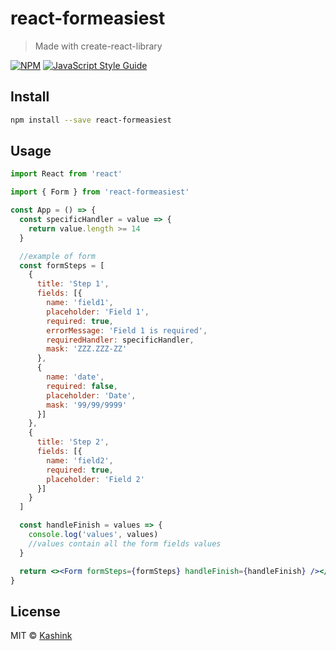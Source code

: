 # react-formeasiest

> Made with create-react-library

[![NPM](https://img.shields.io/npm/v/react-formeasiest.svg)](https://www.npmjs.com/package/react-formeasiest) [![JavaScript Style Guide](https://img.shields.io/badge/code_style-standard-brightgreen.svg)](https://standardjs.com)

## Install

```bash
npm install --save react-formeasiest
```

## Usage

```jsx
import React from 'react'

import { Form } from 'react-formeasiest'

const App = () => {
  const specificHandler = value => {
    return value.length >= 14
  }

  //example of form
  const formSteps = [
    {
      title: 'Step 1',
      fields: [{
        name: 'field1',
        placeholder: 'Field 1',
        required: true,
        errorMessage: 'Field 1 is required',
        requiredHandler: specificHandler,
        mask: 'ZZZ.ZZZ-ZZ'
      },
      {
        name: 'date',
        required: false,
        placeholder: 'Date',
        mask: '99/99/9999'
      }]
    },
    {
      title: 'Step 2',
      fields: [{
        name: 'field2',
        required: true,
        placeholder: 'Field 2'
      }]
    }
  ]

  const handleFinish = values => {
    console.log('values', values)
    //values contain all the form fields values
  }

  return <><Form formSteps={formSteps} handleFinish={handleFinish} /></>
}
```

## License

MIT © [Kashink](https://github.com/Kashink)
